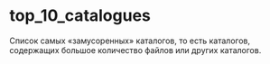 # top_10_catalogues
Список самых «замусоренных» каталогов, то есть каталогов, содержащих большое количество файлов или других каталогов.
